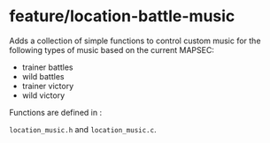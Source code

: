 # feature/location-battle-music

Adds a collection of simple functions to control custom music for the following types of music based on the current MAPSEC:

- trainer battles
- wild battles
- trainer victory
- wild victory

Functions are defined in :

`location_music.h` and `location_music.c`.